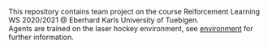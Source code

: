 This repository contains team project on the course Reiforcement Learning WS 2020/2021 @ Eberhard Karls University of Tuebigen.\
Agents are trained on the laser hockey environment, see [environment](https://github.com/martius-lab/laser-hockey-env) for further information.
